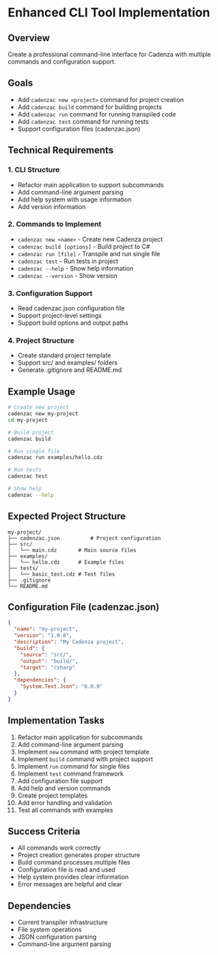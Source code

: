 # Enhanced CLI Tool Implementation

## Overview
Create a professional command-line interface for Cadenza with multiple commands and configuration support.

## Goals
- Add `cadenzac new <project>` command for project creation
- Add `cadenzac build` command for building projects
- Add `cadenzac run` command for running transpiled code
- Add `cadenzac test` command for running tests
- Support configuration files (cadenzac.json)

## Technical Requirements

### 1. CLI Structure
- Refactor main application to support subcommands
- Add command-line argument parsing
- Add help system with usage information
- Add version information

### 2. Commands to Implement
- `cadenzac new <name>` - Create new Cadenza project
- `cadenzac build [options]` - Build project to C#
- `cadenzac run [file]` - Transpile and run single file
- `cadenzac test` - Run tests in project
- `cadenzac --help` - Show help information
- `cadenzac --version` - Show version

### 3. Configuration Support
- Read cadenzac.json configuration file
- Support project-level settings
- Support build options and output paths

### 4. Project Structure
- Create standard project template
- Support src/ and examples/ folders
- Generate .gitignore and README.md

## Example Usage
```bash
# Create new project
cadenzac new my-project
cd my-project

# Build project
cadenzac build

# Run single file
cadenzac run examples/hello.cdz

# Run tests
cadenzac test

# Show help
cadenzac --help
```

## Expected Project Structure
```
my-project/
├── cadenzac.json          # Project configuration
├── src/
│   └── main.cdz       # Main source files
├── examples/
│   └── hello.cdz      # Example files
├── tests/
│   └── basic_test.cdz # Test files
├── .gitignore
└── README.md
```

## Configuration File (cadenzac.json)
```json
{
  "name": "my-project",
  "version": "1.0.0",
  "description": "My Cadenza project",
  "build": {
    "source": "src/",
    "output": "build/",
    "target": "csharp"
  },
  "dependencies": {
    "System.Text.Json": "6.0.0"
  }
}
```

## Implementation Tasks
1. Refactor main application for subcommands
2. Add command-line argument parsing
3. Implement `new` command with project template
4. Implement `build` command with project support
5. Implement `run` command for single files
6. Implement `test` command framework
7. Add configuration file support
8. Add help and version commands
9. Create project templates
10. Add error handling and validation
11. Test all commands with examples

## Success Criteria
- All commands work correctly
- Project creation generates proper structure
- Build command processes multiple files
- Configuration file is read and used
- Help system provides clear information
- Error messages are helpful and clear

## Dependencies
- Current transpiler infrastructure
- File system operations
- JSON configuration parsing
- Command-line argument parsing